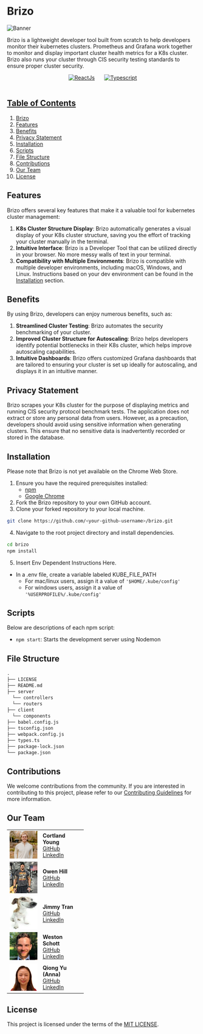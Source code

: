 # Brizo

  ![Banner](<insert banner path>)


Brizo is a lightweight developer tool built from scratch to help developers monitor their kubernetes clusters. Prometheus and Grafana work together to monitor and display important cluster health metrics for a K8s cluster. Brizo also runs your cluster through CIS security testing standards to ensure proper cluster security.

<div align="center" style="display: flex; justify-content: center; align-items: center; gap: 25px;">
  <a href="https://reactjs.org/" rel="nofollow">
    <img src="https://camo.githubusercontent.com/ab4c3c731a174a63df861f7b118d6c8a6c52040a021a552628db877bd518fe84/68747470733a2f2f696d672e736869656c64732e696f2f62616467652f72656163742d2532333230323332612e7376673f7374796c653d666f722d7468652d6261646765266c6f676f3d7265616374266c6f676f436f6c6f723d253233363144414642" data-canonical-src="https://img.shields.io/badge/react-%2320232a.svg?style=for-the-badge&logo=react&logoColor=%2361DAFB" alt="ReactJs" style="max-width: 100%">
  </a>
   <a href="https://typescriptlang.org/" rel="nofollow">
    <img src="https://camo.githubusercontent.com/ee71fcc1aa3d059265517741dffc4161922fd744377e7a5f07c43381d0aa9aac/68747470733a2f2f696d672e736869656c64732e696f2f62616467652f747970657363726970742d2532333030374143432e7376673f7374796c653d666f722d7468652d6261646765266c6f676f3d74797065736372697074266c6f676f436f6c6f723d7768697465" data-canonical-src="https://img.shields.io/badge/typescript-%23007ACC.svg?style=for-the-badge&logo=typescript&logoColor=white" alt="Typescript" style="max-width: 100%">
</div>  

<br>  


## Table of Contents
1. [Brizo](#Brizo)
2. [Features](#features)
3. [Benefits](#benefits)
4. [Privacy Statement](#privacy-statement)
5. [Installation](#installation)
6. [Scripts](#scripts)
7. [File Structure](#file-structure)
8. [Contributions](#contributions)
9. [Our Team](#our-team)
10. [License](#license)


## Features
Brizo offers several key features that make it a valuable tool for kubernetes cluster management:

1. **K8s Cluster Structure Display**: Brizo automatically generates a visual display of your K8s cluster structure, saving you the effort of tracking your cluster manually in the terminal.
2. **Intuitive Interface**: Brizo is a Developer Tool that can be utilized directly in your browser. No more messy walls of text in your terminal.
3. **Compatibility with Multiple Environments**: Brizo is compatible with multiple developer environments, including macOS, Windows, and Linux. Instructions based on your dev environment can be found in the [Installation](#installation) section. 

## Benefits
By using Brizo, developers can enjoy numerous benefits, such as:
1. **Streamlined Cluster Testing**: Brizo automates the security benchmarking of your cluster.
2. **Improved Cluster Structure for Autoscaling**: Brizo helps developers identify potential bottlenecks in their K8s cluster, which helps improve autoscaling capabilities.
3. **Intuitive Dashboards**: Brizo offers customized Grafana dashboards that are tailored to ensuring your cluster is set up ideally for autoscaling, and displays it in an intuitive manner.

## Privacy Statement
Brizo scrapes your K8s cluster for the purpose of displaying metrics and running CIS security protocol benchmark tests. The application does not extract or store any personal data from users. However, as a precaution, developers should avoid using sensitive information when generating clusters. This ensure that no sensitive data is inadvertently recorded or stored in the database.

## Installation
Please note that Brizo is not yet available on the Chrome Web Store.  
1. Ensure you have the required prerequisites installed:
    - [npm](https://www.npmjs.com/)
    - [Google Chrome](https://www.google.com/chrome/)
2. Fork the Brizo repository to your own GitHub account.
3. Clone your forked repository to your local machine.
```bash
git clone https://github.com/<your-github-username>/brizo.git
```
4. Navigate to the root project directory and install dependencies.
```bash
cd brizo
npm install
```
5. Insert Env Dependent Instructions Here.
  - In a .env file, create a variable labeled KUBE_FILE_PATH
    - For mac/linux users, assign it a value of ```'$HOME/.kube/config'```
    - For windows users, assign it a value of ```'%USERPROFILE%/.kube/config'```

## Scripts
Below are descriptions of each npm script:

- `npm start`: Starts the development server using Nodemon

## File Structure
```
.
├── LICENSE
├── README.md
├── server
  └── controllers
  └── routers
├── client
  └── components
├── babel.config.js
├── tsconfig.json
├── webpack.config.js
├── types.ts
├── package-lock.json
└── package.json
```

## Contributions
We welcome contributions from the community. If you are interested in contributing to this project, please refer to our [Contributing Guidelines]() for more information.


## Our Team 

<table style="width:40%;">
  <tr>
    <td>
      <img src="./assets/Team/Cortland.png" style="width:6rem;" />
    </td>
    <td>
      <strong>Cortland Young</strong><br/>
      <a href="https://github.com/CortlandY">GitHub</a><br/>
      <a href="https://www.linkedin.com/in/cortland-young-008185222/">LinkedIn</a>
    </td>
  </tr>
  <tr>
    <td>
      <img src="./assets/Team/Owen.png" style="width:6rem;" />
    </td>
    <td>
      <strong>Owen Hill</strong><br/>
      <a href="https://github.com/owenpa">GitHub</a><br/>
      <a href="https://www.linkedin.com/in/on-hill/">LinkedIn</a>
    </td>
  </tr>
  <tr>
    <td>
      <img src="./assets/Team/DAWG.png" style="width:6rem;" />
    </td>
    <td>
      <strong>Jimmy Tran</strong><br/>
      <a href="https://github.com/itazurakozo/">GitHub</a><br/>
      <a href="https://www.linkedin.com/in/jimmytgtran/">LinkedIn</a>
    </td>
  </tr>
  <tr>
    <td>
      <img src="./assets/Team/Weston.png" style="width:6rem;" />
    </td>
    <td>
      <strong>Weston Schott</strong><br/>
      <a href="https://github.com/wexy021">GitHub</a><br/>
      <a href="https://www.linkedin.com/in/weston-s-0930a5234/">LinkedIn</a>
    </td>
  </tr>
  <tr>
    <td>
      <img src="./assets/Team/Anna.png" style="width:6rem;" />
    </td>
    <td>
      <strong>Qiong Yu (Anna)</strong><br/>
      <a href="https://github.com/Anna-QY">GitHub</a><br/>
      <a href="https://www.linkedin.com/in/qiong-yu-5040041a0/">LinkedIn</a>
    </td>
  </tr>
  <tr>
</table>


## License
This project is licensed under the terms of the [MIT LICENSE](./LICENSE).







